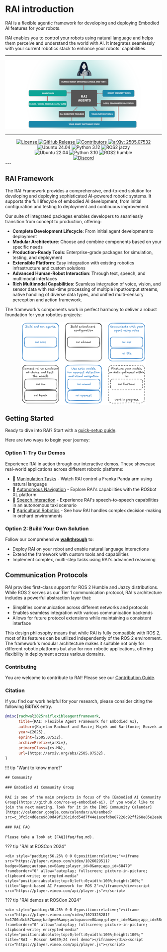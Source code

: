 # RAI introduction

RAI is a flexible agentic framework for developing and deploying Embodied AI features for your robots.

RAI enables you to control your robots using natural language and helps them perceive and understand the world with AI. It integrates seamlessly with your current robotics stack to enhance your robots' capabilities.

---

![rai-image](imgs/RAI_simple_diagram_medium.png)

---

<div style="text-align: center;">
    <a href="https://opensource.org/licenses/Apache-2.0">
        <img src="https://img.shields.io/badge/License-Apache_2.0-blue.svg" alt="License">
    </a>
    <a href="https://github.com/RobotecAI/rai/releases">
        <img src="https://img.shields.io/github/v/release/RobotecAI/rai" alt="GitHub Release">
    </a>
    <a href="https://github.com/robotecai/rai/graphs/contributors">
        <img src="https://img.shields.io/github/contributors/robotecai/rai" alt="Contributors">
    </a>
    <a href="https://arxiv.org/abs/2505.07532">
        <img src="https://img.shields.io/badge/arXiv-2505.07532-b31b1b.svg" alt="arXiv: 2505.07532">
    </a>
    <br>
    <img src="https://img.shields.io/badge/Ubuntu-24.04-orange" alt="Ubuntu 24.04">
    <img src="https://img.shields.io/badge/Python-3.12-blue" alt="Python 3.12">
    <img src="https://img.shields.io/badge/ROS2-jazzy-blue" alt="ROS2 jazzy">
    <br>
    <img src="https://img.shields.io/badge/Ubuntu-22.04-orange" alt="Ubuntu 22.04">
    <img src="https://img.shields.io/badge/Python-3.10-blue" alt="Python 3.10">
    <img src="https://img.shields.io/badge/ROS2-humble-blue" alt="ROS2 humble">
    <br>
    <a href="https://discord.gg/3PGHgTaJSB">
        <img src="https://dcbadge.limes.pink/api/server/https://discord.gg/3PGHgTaJSB" alt="Discord">
    </a>
</div>
---

## RAI Framework

The RAI Framework provides a comprehensive, end-to-end solution for developing and deploying sophisticated AI-powered robotic systems. It supports the full lifecycle of embodied AI development, from initial configuration and testing to deployment and continuous improvement.

Our suite of integrated packages enables developers to seamlessly transition from concept to production, offering:

-   **Complete Development Lifecycle**: From initial agent development to deployment
-   **Modular Architecture**: Choose and combine components based on your specific needs
-   **Production-Ready Tools**: Enterprise-grade packages for simulation, testing, and deployment
-   **Extensible Platform**: Easy integration with existing robotics infrastructure and custom solutions
-   **Advanced Human-Robot Interaction**: Through text, speech, and multimodal interfaces
-   **Rich Multimodal Capabilities**: Seamless integration of voice, vision, and sensor data with real-time processing of multiple input/output streams, native handling of diverse data types, and unified multi-sensory perception and action framework.

The framework's components work in perfect harmony to deliver a robust foundation for your robotics projects:

<div style="text-align: center;"><img src="imgs/rai_packages.png" width="80%" alt="rai-packages"></div>

## Getting Started

Ready to dive into RAI? Start with a [quick-setup guide](setup/install.md).

Here are two ways to begin your journey:

### Option 1: Try Our Demos

Experience RAI in action through our interactive demos. These showcase real-world applications across different robotic platforms:

-   🤖 [Manipulation Tasks](demos/manipulation.md) - Watch RAI control a Franka Panda arm using natural language
-   🚗 [Autonomous Navigation](demos/rosbot_xl.md) - Explore RAI's capabilities with the ROSbot XL platform
-   🎤 [Speech Interaction](demos/taxi.md) - Experience RAI's speech-to-speech capabilities in an autonomous taxi scenario
-   🚜 [Agricultural Robotics](demos/agriculture.md) - See how RAI handles complex decision-making in orchard environments

### Option 2: Build Your Own Solution

Follow our comprehensive [**walkthrough**](tutorials/walkthrough.md) to:

-   Deploy RAI on your robot and enable natural language interactions
-   Extend the framework with custom tools and capabilities
-   Implement complex, multi-step tasks using RAI's advanced reasoning

## Communication Protocols

RAI provides first-class support for ROS 2 Humble and Jazzy distributions. While ROS 2 serves as our Tier 1 communication protocol, RAI's architecture includes a powerful abstraction layer that:

-   Simplifies communication across different networks and protocols
-   Enables seamless integration with various communication backends
-   Allows for future protocol extensions while maintaining a consistent interface

This design philosophy means that while RAI is fully compatible with ROS 2, most of its features can be utilized independently of the ROS 2 environment. The framework's modular architecture makes it suitable not only for different robotic platforms but also for non-robotic applications, offering flexibility in deployment across various domains.

### Contributing

You are welcome to contribute to RAI! Please see our [Contribution Guide](faq/contributing/CONTRIBUTING.md).

### Citation

If you find our work helpful for your research, please consider citing the following BibTeX entry.

```bibtex
@misc{rachwał2025raiflexibleagentframework,
      title={RAI: Flexible Agent Framework for Embodied AI},
      author={Kajetan Rachwał and Maciej Majek and Bartłomiej Boczek and Kacper Dąbrowski and Paweł Liberadzki and Adam Dąbrowski and Maria Ganzha},
      year={2025},
      eprint={2505.07532},
      archivePrefix={arXiv},
      primaryClass={cs.MA},
      url={https://arxiv.org/abs/2505.07532},
}
```

!!! tip "Want to know more?"

    ## Community

    ### Embodied AI Community Group

    RAI is one of the main projects in focus of the [Embodied AI Community Group](https://github.com/ros-wg-embodied-ai). If you would like to join the next meeting, look for it in the [ROS Community Calendar](https://calendar.google.com/calendar/u/0/embed?src=c_3fc5c4d6ece9d80d49f136c1dcd54d7f44e1acefdbe87228c92ff268e85e2ea0@group.calendar.google.com&ctz=Etc/UTC).

    ### RAI FAQ

    Please take a look at [FAQ](faq/faq.md).

??? tip "RAI at ROSCon 2024"

    <div style="padding:56.25% 0 0 0;position:relative;"><iframe src="https://player.vimeo.com/video/1026029511?badge=0&amp;autopause=0&amp;player_id=0&amp;app_id=58479" frameborder="0" allow="autoplay; fullscreen; picture-in-picture; clipboard-write; encrypted-media" style="position:absolute;top:0;left:0;width:100%;height:100%;" title="Agent-based AI Framework for ROS 2"></iframe></div><script src="https://player.vimeo.com/api/player.js"></script>

??? tip "RAI demos at ROSCon 2024"

    <div style="padding:56.25% 0 0 0;position:relative;"><iframe src="https://player.vimeo.com/video/1023328281?h=1700a3cb57&amp;badge=0&amp;autopause=0&amp;player_id=0&amp;app_id=58479" frameborder="0" allow="autoplay; fullscreen; picture-in-picture; clipboard-write; encrypted-media" style="position:absolute;top:0;left:0;width:100%;height:100%;" title="RAI - Roscon &#039;24 reel demo"></iframe></div><script src="https://player.vimeo.com/api/player.js"></script>
